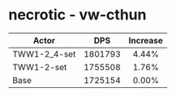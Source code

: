 # necrotic - vw-cthun
| Actor | DPS | Increase |
|---|:---:|:---:|
|TWW1-2_4-set|1801793|4.44%|
|TWW1-2-set|1755508|1.76%|
|Base|1725154|0.00%|
